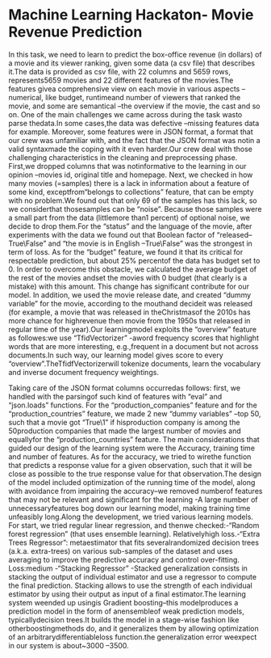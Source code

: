 # Machine Learning Hackaton- Movie Revenue Prediction

In  this  task,  we  need  to  learn  to  predict  the  box-office revenue (in dollars) of a movie and its viewer ranking, given some data (a csv file) that describes it.The  data  is  provided  as  csv  file,  with  22  columns  and  5659  rows, represents5659  movies  and  22 different features of the movies.The features givea comprehensive view on each movie in various aspects –numerical, like budget, runtimeand number of viewers that ranked the movie, and some are semantical –the overview if the movie, the cast and so on. One of the main challenges we came across during the task wasto parse thedata.In some cases,the data was defective –missing features data  for  example.  Moreover,  some  features  were  in  JSON  format,  a  format  that  our  crew  was unfamiliar with, and the fact that the JSON format was notin a valid syntaxmade the coping with it even harder.Our crew deal with those challenging characteristics in the cleaning and preprocessing phase. First,we dropped columns that was notinformative to the learning in our opinion –movies id, original title and homepage. Next, we checked in how many movies (=samples) there is a lack in information about a feature of some kind, exceptfrom“belongs to collections” feature, that can be empty with no  problem.We  found  out  that  only  69  of  the  samples  has  this  lack,  so  we considerthat thosesamples can be “noise”. Because those samples were a small part from the data (littlemore than1 percent) of optional noise, we decide to drop them.For the “status” and the language of the movie, after  experiments with the data we found out that Boolean factor of “released–True\False” and “the movie is in English –True\False” was the strongest in term of loss. As for the “budget” feature, we found it that its critical for respectable prediction, but about 25% percentof the data has budget set  to  0.  In  order  to  overcome  this  obstacle,  we  calculated  the  average  budget  of  the  rest  of  the movies andset the movies with 0 budget (that clearly is a mistake) with this amount. This change has significant contribute for our model. In addition, we used the movie release date, and created “dummy variable” for the movie, according to the mouthand decideit was released (for example, a  movie  that  was  released  in  theChristmasof  the  2010s  has  more  chance  for highrevenue  then movie from the 1950s that released in regular time of the year).Our learningmodel exploits the “overview” feature as followes:we use “TfidVectorizer” -aword frequency scores that highlight words that are more interesting, e.g.,frequent in a document but not across documents.In such way, our learning model gives score to every “overview”.TheTfidfVectorizerwill   tokenize   documents,   learn   the   vocabulary   and   inverse   document frequency weightings.


Taking care of the JSON format columns occurredas follows: first, we handled with the parsingof such kind of features with “eval” and “json.loads” functions. For the “production_companies” feature and for the “production_countries” feature, we made 2 new “dummy variables” –top 50, such that a movie got “True\1” if hisproduction company is among the 50production companies that made the largest number of movies and equallyfor the “production_countries” feature. The main considerations that guided our design of the learning system were the Accuracy, training time  and  number  of  features.  As  for  the  accuracy,  we  tried  to wirethe  function  that  predicts  a response value for a  given  observation,  such  that  it  will  be  close  as  possible  to  the true  response value for that observation.The design of the model included optimization of the running time of the model, along with avoidance from impairing the accuracy–we removed numberof features that may not be relevant and significant for the learning -A large number of unnecessaryfeatures bog down our learning model, making training time unfeasibly long.Along  the  development,  we  tried various  learning  models.  For  start,  we  tried  regular  linear regression, and thenwe checked:-“Random forest regression” (that uses ensemble learning). Relativelyhigh loss.-“Extra Trees Regressor”: metaestimator that fits severalrandomized decision trees (a.k.a. extra-trees)  on  various  sub-samples  of  the  dataset  and  uses  averaging  to  improve  the predictive accuracy and control over-fitting. Loss:medium -“Stacking Regressor” -Stacked generalization consists in stacking the output of individual estimator  and  use  a  regressor  to  compute  the  final  prediction.  Stacking  allows  to  use  the strength of each individual estimator by using their output as input of a final estimator.The  learning  system weended  up  usingis Gradient  boosting–this  modelproduces  a  prediction model in the form of anensembleof weak prediction models, typicallydecision trees.It builds the model in a stage-wise fashion like otherboostingmethods do, and it generalizes them by allowing optimization of an arbitrarydifferentiableloss function.the generalization error weexpect in our system is about~3000 –3500.
